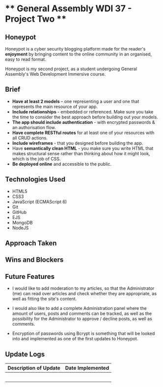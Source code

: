 # ** General Assembly WDI 37 - Project Two **

## **Honeypot**

Honeypot is a cyber security blogging platform made for the reader's **enjoyment**
by bringing content to the online community in an organised, easy to read format.

Honeypot is my second project, as a student undergoing General Assembly's Web Development Immersive course.

## **Brief**

* **Have at least 2 models** – one representing a user and one that represents the main resource of your app.
* **Include relationships** - embedded or referenced. Make sure you take the time to consider the best approach before building out your models.
* **The app should include authentication** - with encrypted passwords & an authorisation flow.
* **Have complete RESTful routes** for at least one of your resources with all CRUD actions.
* **Include wireframes** - that you designed before building the app.
* Have **semantically clean HTML** - you make sure you write HTML that makes structural sense
rather than thinking about how it might look, which is the job of CSS.
* **Be deployed online** and accessible to the public.


## **Technologies Used**

* HTML5
* CSS3
* JavaScript (ECMAScript 6)
* Git
* GitHub
* EJS
* MongoDB
* NodeJS

## **Approach Taken**



## **Wins and Blockers**



## **Future Features**

* I would like to add moderation to my articles, so that the Administrator (me)
can read over articles and check whether they are appropriate, as well as fitting
the site's content.

* I would also like to add a complete Administration panel where the amount of users,
posts and comments can be tracked, as well as the possibility for the Administrator
to approve / decline posts, as well as comments.

* Encryption of passwords using Bcrypt is something that will be looked into and
implemented as one of the first updates to Honeypot.

## **Update Logs**

| Description of Update        | Date Implemented           |
| ------------- |:-------------:|
|        |  |
|         |       |  
|   |        |  
|        |  |
|         |       | |
